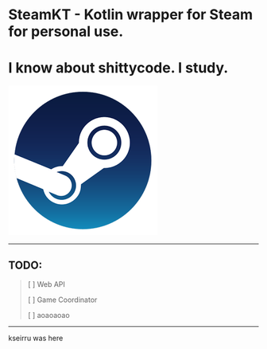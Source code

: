 # SteamKT - Kotlin wrapper for Steam for personal use.
# I know about shittycode. I study.

![](resources/steam.png)
<hr>

## TODO:
> [ ] Web API
> 
> [ ] Game Coordinator
> 
> [ ] aoaoaoao



<hr>
kseirru was here

